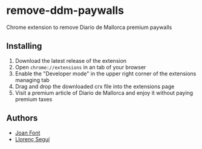 # remove-ddm-paywalls
Chrome extension to remove Diario de Mallorca premium paywalls

## Installing
1. Download the latest release of the extension
1. Open `chrome://extensions` in an tab of your browser
1. Enable the "Developer mode" in the upper right corner of the extensions managing tab
1. Drag and drop the downloaded crx file into the extensions page
1. Visit a premium article of Diario de Mallorca and enjoy it without paying premium taxes

## Authors
* [Joan Font](https://github.com/joanfont)
* [Llorenç Seguí](https://github.com/llorenssegui)
